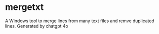 # mergetxt
A Windows tool to merge lines from many text files and remve duplicated lines.
Generated by chatgpt 4o